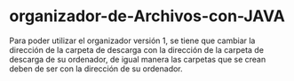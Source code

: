 # organizador-de-Archivos-con-JAVA

Para poder utilizar el organizador versión 1, se tiene que cambiar la dirección de la carpeta de descarga con la dirección de la carpeta de descarga de su ordenador, de igual manera las carpetas que se crean deben de ser con la dirección de su ordenador.
